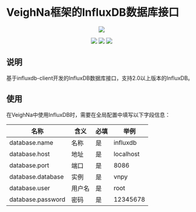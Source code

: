 # VeighNa框架的InfluxDB数据库接口

<p align="center">
  <img src ="https://vnpy.oss-cn-shanghai.aliyuncs.com/vnpy-logo.png"/>
</p>

<p align="center">
    <img src ="https://img.shields.io/badge/version-1.0.1-blueviolet.svg"/>
    <img src ="https://img.shields.io/badge/platform-windows|linux|macos-yellow.svg"/>
    <img src ="https://img.shields.io/badge/python-3.7|3.8|3.9|3.10-blue.svg" />
</p>

## 说明

基于influxdb-client开发的InfluxDB数据库接口，支持2.0以上版本的InfluxDB。

## 使用

在VeighNa中使用InfluxDB时，需要在全局配置中填写以下字段信息：

|名称|含义|必填|举例|
|---------|----|---|---|
|database.name|名称|是|influxdb|
|database.host|地址|是|localhost|
|database.port|端口|是|8086|
|database.database|实例|是|vnpy|
|database.user|用户名|是|root|
|database.password|密码|是|12345678|
